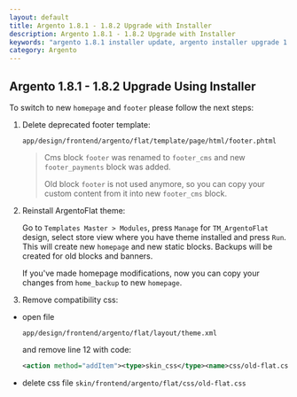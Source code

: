 ```yaml
---
layout: default
title: Argento 1.8.1 - 1.8.2 Upgrade with Installer
description: Argento 1.8.1 - 1.8.2 Upgrade with Installer
keywords: "argento 1.8.1 installer update, argento installer upgrade 1.8.1"
category: Argento
---
```


## Argento 1.8.1 - 1.8.2 Upgrade Using Installer

To switch to new `homepage` and `footer` please follow the next steps:

1. Delete deprecated footer template:

    ```
    app/design/frontend/argento/flat/template/page/html/footer.phtml
    ```

    > Cms block `footer` was renamed to `footer_cms` and new `footer_payments`
    > block was added.
    >
    > Old block `footer` is not used anymore,
    > so you can copy your custom content from it into new `footer_cms` block.

2. Reinstall ArgentoFlat theme:

    Go to `Templates Master > Modules`, press `Manage` for `TM_ArgentoFlat`
    design, select store view where you have theme installed and press `Run`.
    This will create new `homepage` and new static blocks.
    Backups will be created for old blocks and banners.

    If you've made homepage modifications, now you can copy your changes
    from `home_backup` to new `homepage`.

3.  Remove compatibility css:

-   open file

    ```
    app/design/frontend/argento/flat/layout/theme.xml
    ```

    and remove line 12 with code:

    ```xml
    <action method="addItem"><type>skin_css</type><name>css/old-flat.css</name></action>
    ```

-   delete css file `skin/frontend/argento/flat/css/old-flat.css`
